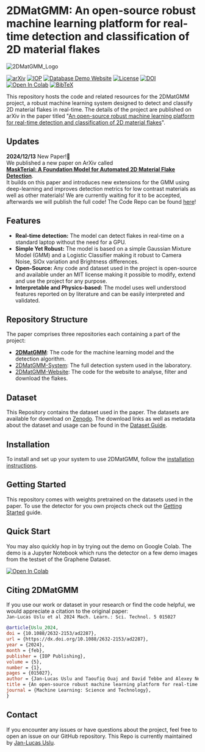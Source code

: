 # 2DMatGMM: An open-source robust machine learning platform for real-time detection and classification of 2D material flakes

![2DMatGMM_Logo](etc/logo.png)

[![arXiv](https://img.shields.io/badge/arXiv-2306.14845-b31b1b.svg)](https://arxiv.org/abs/2306.14845)
[![IOP](https://img.shields.io/badge/Published-IOP-brightgreen?style=flat)](https://iopscience.iop.org/article/10.1088/2632-2153/ad2287)
[![Database Demo Website](https://img.shields.io/badge/Website-Demo-blue)](https://flakedemo.uslu.tech)
[![License](https://img.shields.io/badge/License-MIT-green.svg)](LICENSE)
[![DOI](https://zenodo.org/badge/DOI/10.5281/zenodo.3900486.svg)](https://doi.org/10.5281/zenodo.8042835)
[![Open In Colab](https://colab.research.google.com/assets/colab-badge.svg)](https://colab.research.google.com/drive/1pcAHflZPICLbKerWgPH2qr7yqvgsR1_S?usp=sharing)
[![BibTeX](https://img.shields.io/badge/BibTeX-gray)](#Citing2DMatGMM)

This repository hosts the code and related resources for the 2DMatGMM project, a robust machine learning system designed to detect and classify 2D material flakes in real-time. The details of the project are published on arXiv in the paper titled "[An open-source robust machine learning platform for real-time detection and classification of 2D material flakes](https://arxiv.org/abs/2306.14845)".

## Updates

**2024/12/13** New Paper!📃  
We published a new paper on ArXiv called  
[**MaskTerial: A Foundation Model for Automated 2D Material Flake Detection**](https://arxiv.org/abs/2412.09333).  
It builds on this paper and introduces new extensions for the GMM using deep-learning and improves detection metrics for low contrast materials as well as other materials!
We are currently waiting for it to be accepted, afterwards we will publish the full code!
The Code Repo can be found [here](https://github.com/Jaluus/MaskTerial)!

## Features

- **Real-time detection:** The model can detect flakes in real-time on a standard laptop without the need for a GPU.
- **Simple Yet Robust:** The model is based on a simple Gaussian Mixture Model (GMM) and a Logistic Classifier making it robust to Camera Noise, SiOx variation and Brightness differences.
- **Open-Source:** Any code and dataset used in the project is open-source and available under an MIT license making it possible to modify, extend and use the project for any purpose.
- **Interpretable and Physics-based:** The model uses well understood features reported on by literature and can be easily interpreted and validated.

## Repository Structure

The paper comprises three repositories each containing a part of the project:

- [**2DMatGMM**](https://github.com/Jaluus/2DMatGMM): The code for the machine learning model and the detection algorithm.
- [2DMatGMM-System](https://github.com/Jaluus/2DMatGMM-System): The full detection system used in the laboratory.
- [2DMatGMM-Website](https://github.com/Jaluus/2DMatGMM-Website): The code for the website to analyse, filter and download the flakes.

## Dataset

This Repository contains the dataset used in the paper.
The datasets are available for download on [Zenodo](https://doi.org/10.5281/zenodo.8042835).
The download links as well as metadata about the dataset and usage can be found in the [Dataset Guide](./Datasets/README.md).

## Installation

To install and set up your system to use 2DMatGMM, follow the [installation instructions](INSTALL.md).

## Getting Started

This repository comes with weights pretrained on the datasets used in the paper.
To use the detector for you own projects check out the [Getting Started](GETTING_STARTED.md) guide.

## Quick Start

You may also quickly hop in by trying out the demo on Google Colab. The demo is a Jupyter Notebook which runs the detector on a few demo images from the testset of the Graphene Dataset.

[![Open In Colab](https://colab.research.google.com/assets/colab-badge.svg)](https://colab.research.google.com/drive/1pcAHflZPICLbKerWgPH2qr7yqvgsR1_S?usp=sharing)

## <a name="Citing2DMatGMM"></a>Citing 2DMatGMM

If you use our work or dataset in your research or find the code helpful, we would appreciate a citation to the original paper:  
`Jan-Lucas Uslu et al 2024 Mach. Learn.: Sci. Technol. 5 015027`

```bibtex
@article{Uslu_2024,
doi = {10.1088/2632-2153/ad2287},
url = {https://dx.doi.org/10.1088/2632-2153/ad2287},
year = {2024},
month = {feb},
publisher = {IOP Publishing},
volume = {5},
number = {1},
pages = {015027},
author = {Jan-Lucas Uslu and Taoufiq Ouaj and David Tebbe and Alexey Nekrasov and Jo Henri Bertram and Marc Schütte and Kenji Watanabe and Takashi Taniguchi and Bernd Beschoten and Lutz Waldecker and Christoph Stampfer},
title = {An open-source robust machine learning platform for real-time detection and classification of 2D material flakes},
journal = {Machine Learning: Science and Technology},
}

```

## Contact

If you encounter any issues or have questions about the project, feel free to open an issue on our GitHub repository.
This Repo is currently maintained by [Jan-Lucas Uslu](mailto:jan-lucas.uslu@rwth-aachen.de).
